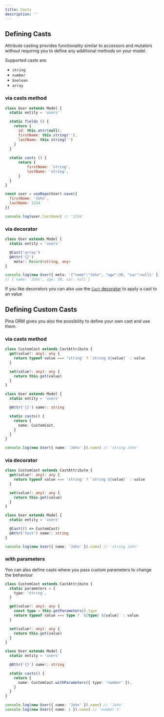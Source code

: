 ```yaml
---
title: Casts
description: ''
---
```


## Defining Casts

Attribute casting provides functionality similar to accessors and mutators without requiring you to define any additional methods on your model.

Supported casts are:
- `string`
- `number`
- `boolean`
- `array`

### via casts method

```js
class User extends Model {
  static entity = 'users'

  static fields () {
    return {
      id: this.attr(null),
      firstName: this.string(''),
      lastName: this.string('')
    }
  }
  
  static casts () {
      return {
          firstName: 'string',
          lastName: 'string',
      }
  }
}

const user = useRepo(User).save({
  firstName: 'John',
  lastName: 1234
})

console.log(user.lastName) // '1234'
```

### via decorator

````ts
class User extends Model {
  static entity = 'users'

  @Cast('array')
  @Attr('{}')
    meta!: Record<string, any>
}

console.log(new User({ meta: '{"name":"John", "age":30, "car":null}' }).meta)
// { name: 'John', age: 30, car: null }
````

If you like decorators you can also use the [`Cast` decorator](/model/decorators#cast) to apply a cast to an value

## Defining Custom Casts

Pina ORM gives you also the possibility to define your own cast and use them.

### via casts method

````ts
class CustomCast extends CastAttribute {
  get(value?: any): any {
    return typeof value === 'string' ? `string ${value}` : value
  }

  set(value?: any): any {
    return this.get(value)
  }
}

class User extends Model {
  static entity = 'users'

  @Attr('{}') name!: string

  static casts() {
    return {
      name: CustomCast,
    }
  }
}

console.log(new User({ name: 'John' }).name) // 'string John'
````

### via decorator

````ts
class CustomCast extends CastAttribute {
  get(value?: any): any {
    return typeof value === 'string' ? `string ${value}` : value
  }

  set(value?: any): any {
    return this.get(value)
  }
}

class User extends Model {
  static entity = 'users'

  @Cast(() => CustomCast)
  @Attr('test') name!: string
}

console.log(new User({ name: 'John' }).name) // 'string John'
````

### with parameters

Yon can also define casts where you pass custom parameters to change the behaviour 

````ts
class CustomCast extends CastAttribute {
  static parameters = {
    type: 'string',
  }

  get(value?: any): any {
    const type = this.getParameters().type
    return typeof value === type ? `${type} ${value}` : value
  }

  set(value?: any): any {
    return this.get(value)
  }
}

class User extends Model {
  static entity = 'users'

  @Attr('{}') name!: string

  static casts() {
    return {
      name: CustomCast.withParameters({ type: 'number' }),
    }
  }
}

console.log(new User({ name: 'John' }).name) // 'John'
console.log(new User({ name: 1 }).name) // 'number 1'
````
